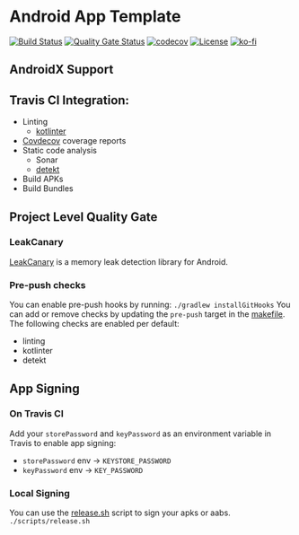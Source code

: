 # Android App Template

[![Build Status](https://travis-ci.com/curious-coding/android-app.svg?branch=master)](https://travis-ci.com/curious-coding/android-app)
[![Quality Gate Status](https://sonarcloud.io/api/project_badges/measure?project=curious-coding_android-app&metric=alert_status)](https://sonarcloud.io/dashboard?id=curious-coding_android-app)
[![codecov](https://codecov.io/gh/curious-coding/android-app/branch/master/graph/badge.svg)](https://codecov.io/gh/curious-coding/android-app)
[![License](https://img.shields.io/dub/l/vibe-d.svg)](https://github.com/curious-coding/android-app/blob/master/LICENSE)
[![ko-fi](https://img.shields.io/badge/donate%20on-Ko--fi-blue.svg)](https://ko-fi.com/U7U4L9F5)

## AndroidX Support

## Travis CI Integration:
- Linting
    - [kotlinter](https://github.com/jeremymailen/kotlinter-gradle)
- [Covdecov](https://codecov.io) coverage reports
- Static code analysis
    - Sonar
    - [detekt](https://github.com/arturbosch/detekt)
- Build APKs
- Build Bundles

## Project Level Quality Gate

### LeakCanary
[LeakCanary](https://square.github.io/leakcanary/) is a memory leak detection library for Android.


### Pre-push checks
You can enable pre-push hooks by running: `./gradlew installGitHooks` 
You can add or remove checks by updating the `pre-push` target in the [makefile](Makefile). The following checks are enabled per default:
- linting
- kotlinter
- detekt

## App Signing

### On Travis CI
Add your `storePassword` and `keyPassword` as an environment variable in Travis to enable app signing:
- `storePassword` env -> `KEYSTORE_PASSWORD`
- `keyPassword` env -> `KEY_PASSWORD`

### Local Signing
You can use the [release.sh](/scripts/release.sh) script to sign your apks or aabs.
`./scripts/release.sh`